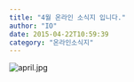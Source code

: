 ```yaml
---
title: "4월 온라인 소식지 입니다."
author: "IO"
date: 2015-04-22T10:59:39
category: "온라인소식지"
---
```


![april.jpg](/files/attach/images/1659/703/032/4524c0079f2f3d89e07470018a87f8b6.jpg)
